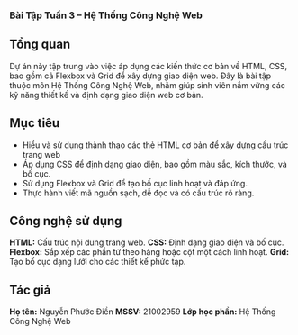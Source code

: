 ### Bài Tập Tuần 3 – Hệ Thống Công Nghệ Web

## Tổng quan
Dự án này tập trung vào việc áp dụng các kiến thức cơ bản về HTML, CSS, bao gồm cả Flexbox và Grid để xây dựng giao diện web. 
Đây là bài tập thuộc môn Hệ Thống Công Nghệ Web, nhằm giúp sinh viên nắm vững các kỹ năng thiết kế và định dạng giao diện web cơ bản.

## Mục tiêu
* Hiểu và sử dụng thành thạo các thẻ HTML cơ bản để xây dựng cấu trúc trang web
* Áp dụng CSS để định dạng giao diện, bao gồm màu sắc, kích thước, và bố cục.
* Sử dụng Flexbox và Grid để tạo bố cục linh hoạt và đáp ứng.
* Thực hành viết mã nguồn sạch, dễ đọc và có cấu trúc rõ ràng.

## Công nghệ sử dụng
**HTML:** Cấu trúc nội dung trang web.
**CSS:** Định dạng giao diện và bố cục.
**Flexbox:** Sắp xếp các phần tử theo hàng hoặc cột một cách linh hoạt.
**Grid:** Tạo bố cục dạng lưới cho các thiết kế phức tạp.

## Tác giả
**Họ tên:** Nguyễn Phước Điền
**MSSV:** 21002959
**Lớp học phần:** Hệ Thống Công Nghệ Web
